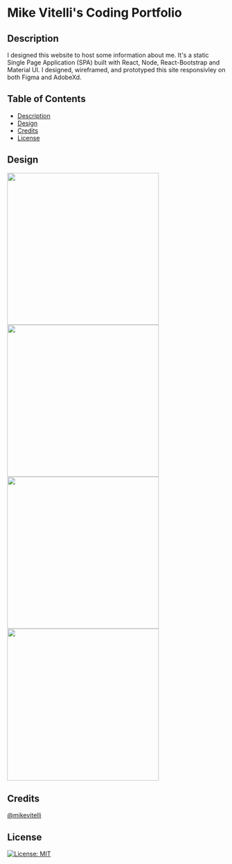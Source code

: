 # Mike Vitelli's Coding Portfolio

## Description

I designed this website to host some information about me. It's a static Single Page Application (SPA) built with React, Node, React-Bootstrap and Material UI. I designed, wireframed, and prototyped this site responsivley on both Figma and AdobeXd.

## Table of Contents

- [Description](#description)
- [Design](#design)
- [Credits](#credits)
- [License](#license)

## Design

<img src="https://icklembe.sirv.com/portfolio_prototype_images/portfolio_prototype_image_mobile_1.png" width=350 />

<img src="https://icklembe.sirv.com/portfolio_prototype_images/portfolio_prototype_image_mobile_7.png" width=350 />

<img src="https://icklembe.sirv.com/portfolio_prototype_images/portfolio_prototype_image_mobile_2.png" width=350/>

<img src="https://icklembe.sirv.com/portfolio_prototype_images/portfolio_prototype_image_mobile_5.png" width=350/>

## Credits

[@mikevitelli](https://github.com/mikevitelli)

## License

[![License: MIT](https://img.shields.io/badge/license-MIT-blue.svg)](http://MIT.org/)
